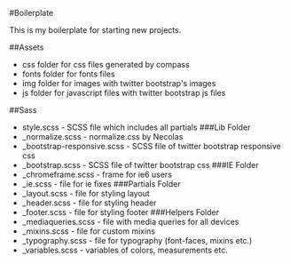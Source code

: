 #Boilerplate

This is my boilerplate for starting new projects. 

##Assets
 * css folder for css files generated by compass
 * fonts folder for fonts files
 * img folder for images with twitter bootstrap's images
 * js folder for javascript files with twitter bootstrap js files

##Sass
 * style.scss - SCSS file which includes all partials
###Lib Folder
 * _normalize.scss - normalize.css by Necolas
 * _bootstrap-responsive.scss - SCSS file of twitter bootstrap responsive css
 * _bootstrap.scss - SCSS file of twitter bootstrap css
###IE Folder
 * _chromeframe.scss - frame for ie6 users
 * _ie.scss - file for ie fixes
###Partials Folder
 * _layout.scss - file for styling layout
 * _header.scss - file for styling header
 * _footer.scss - file for styling footer
###Helpers Folder
 * _mediaqueries.scss - file with media queries for all devices
 * _mixins.scss - file for custom mixins
 * _typography.scss - file for typography (font-faces, mixins etc.)
 * _variables.scss - variables of colors, measurements etc.

